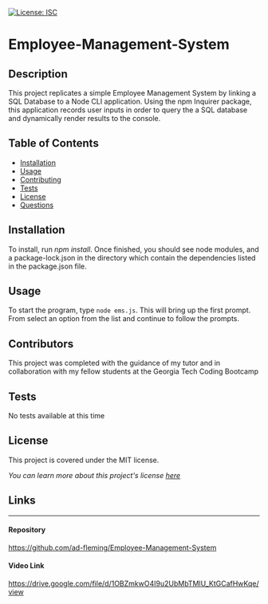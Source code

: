 
  [![License: ISC](https://img.shields.io/badge/License-MIT-blue.svg)](https://opensource.org/licenses/ISC)

  # Employee-Management-System 
  
  ## Description
  This project replicates a simple Employee Management System by linking a SQL Database to a Node CLI application. Using the npm Inquirer package, this application records user inputs in order to query the a SQL database and dynamically render results to the console. 

  ## Table of Contents
  * [Installation](#Installation)
  * [Usage](#Usage)
  * [Contributing](#Contributing)
  * [Tests](#Tests)
  * [License](#License)
  * [Questions](#Questions)
  
  ## Installation
  To install, run _npm install_. Once finished, you should see node modules, and a package-lock.json in the directory which contain the dependencies listed in the package.json file.
  
  ## Usage
  To start the program, type `node ems.js`. This will bring up the first prompt. From select an option from the list and continue to follow the prompts.

  ## Contributors
  This project was completed with the guidance of my tutor and in collaboration with my fellow students at the Georgia Tech Coding Bootcamp

  ## Tests
  No tests available at this time

  ## License
  This project is covered under the MIT license.

  _You can learn more about this project's license <a href="https://choosealicense.com/licenses/mit/">here</a>_
  

  ## Links
  <hr>
  
#### Repository
https://github.com/ad-fleming/Employee-Management-System

#### Video Link
https://drive.google.com/file/d/1OBZmkwO4I9u2UbMbTMlU_KtGCafHwKqe/view



